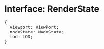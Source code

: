 # Interface: RenderState

<pre>
{
  viewport: <Ref to="../enums/viewport">ViewPort</Ref>;
  nodeState: <Ref to="../enums/node-state">NodeState</Ref>;
  lod: <Ref to="../enums/lod">LOD</Ref>;
}
</pre>
